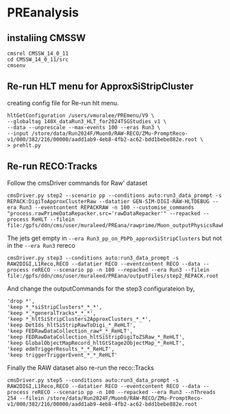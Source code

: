 # PREanalysis
## instaliing CMSSW

```
cmsrel CMSSW_14_0_11
cd CMSSW_14_0_11/src
cmsenv

```

## Re-run HLT menu for ApproxSiStripCluster
creating config file for Re-run hlt menu.
```
hltGetConfiguration /users/vmuralee/PREmenu/V9 \
--globaltag 140X_dataRun3_HLT_for2024TSGStudies_v1 \
--data --unprescale --max-events 100 --eras Run3 \
--input /store/data/Run2024F/Muon0/RAW-RECO/ZMu-PromptReco-v1/000/382/216/00000/aadd1ab9-4eb8-4fb2-ac62-bdd1bebe882e.root \
> prehlt.py
```

## Re-run RECO:Tracks
Follow the cmsDriver commands for Raw' dataset
```
cmsDriver.py step2 --scenario pp --conditions auto:run3_data_prompt -s REPACK:DigiToApproxClusterRaw --datatier GEN-SIM-DIGI-RAW-HLTDEBUG --era Run3 --eventcontent REPACKRAW -n 100 --customise_commands "process.rawPrimeDataRepacker.src='rawDataRepacker'" --repacked --process ReHLT --filein file:/gpfs/ddn/cms/user/muraleed/PREana/rawprime/Muon_outputPhysicsRawPrimeUint16check_t.root
```
The jets get empty in `--era Run3_pp_on_PbPb_approxSiStripClusters` but not in the `--era Run3`
rereco
```
cmsDriver.py step3 --conditions auto:run3_data_prompt -s RAW2DIGI,L1Reco,RECO --datatier RECO --eventcontent RECO --data --process reRECO --scenario pp -n 100 --repacked --era Run3 --filein file:/gpfs/ddn/cms/user/muraleed/PREana/outputFiles/step2_REPACK.root
```
And change the outputCommands for the step3 configurateion by,
```
'drop *',
'keep *_*siStripClusters*_*_*',
'keep *_*generalTracks*_*_*',
'keep *_hltSiStripClusters2ApproxClusters_*_*',
'keep DetIds_hltSiStripRawToDigi_*_ReHLT',
'keep FEDRawDataCollection_raw*_*_ReHLT',
'keep FEDRawDataCollection_hltSiStripDigiToZSRaw_*_ReHLT',
'keep GlobalObjectMapRecord_hltGtStage2ObjectMap_*_ReHLT',
'keep edmTriggerResults_*_*_ReHLT',
'keep triggerTriggerEvent_*_*_ReHLT'
```

Finally the RAW dataset also re-run the reco::Tracks
```
cmsDriver.py step5 --conditions auto:run3_data_prompt -s RAW2DIGI,L1Reco,RECO --datatier RECO --eventcontent RECO --data --process reRECO --scenario pp -n 100 --repacked --era Run3 --nThreads 254 --filein /store/data/Run2024F/Muon0/RAW-RECO/ZMu-PromptReco-v1/000/382/216/00000/aadd1ab9-4eb8-4fb2-ac62-bdd1bebe882e.root
```
